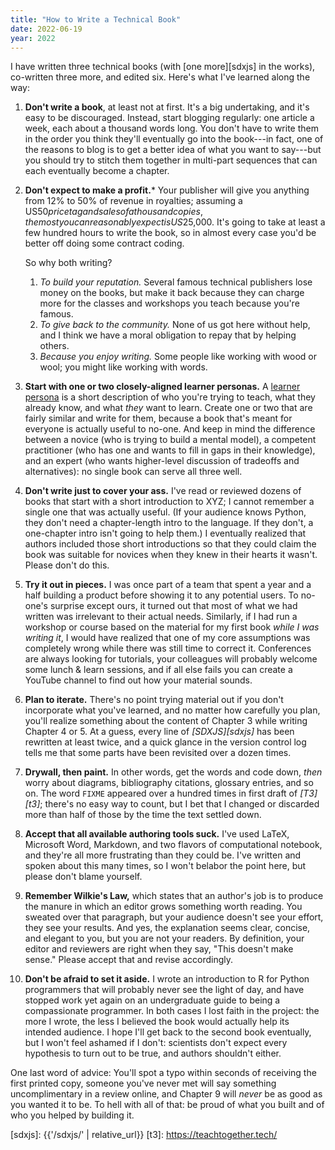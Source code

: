 ```yaml
---
title: "How to Write a Technical Book"
date: 2022-06-19
year: 2022
---
```


I have written three technical books
(with [one more][sdxjs] in the works),
co-written three more,
and edited six.
Here's what I've learned along the way:

1.  **Don't write a book**, at least not at first.
    It's a big undertaking, and it's easy to be discouraged.
    Instead,
    start blogging regularly:
    one article a week, each about a thousand words long.
    You don't have to write them in the order you think they'll eventually go into the book---in
    fact, one of the reasons to blog is to get a better idea of what you want to say---but
    you should try to stitch them together in multi-part sequences
    that can each eventually become a chapter.

2.  **Don't expect to make a profit.***
    Your publisher will give you anything from 12% to 50% of revenue in royalties;
    assuming a US$50 price tag and sales of a thousand copies,
    the most you can reasonably expect is US$25,000.
    It's going to take at least a few hundred hours to write the book,
    so in almost every case you'd be better off doing some contract coding.

    So why both writing?
    1.  *To build your reputation.*
        Several famous technical publishers lose money on the books,
        but make it back because they can charge more for the classes and workshops you teach
        because you're famous.
    2.  *To give back to the community.*
        None of us got here without help,
        and I think we have a moral obligation to repay that by helping others.
    3.  *Because you enjoy writing.*
        Some people like working with wood or wool;
        you might like working with words.

3.  **Start with one or two closely-aligned learner personas.**
    A [learner persona](https://teachtogether.tech/en/index.html#s:process-personas)
    is a short description of who you're trying to teach,
    what they already know,
    and what *they* want to learn.
    Create one or two that are fairly similar and write for them,
    because a book that's meant for everyone is actually useful to no-one.
    And keep in mind the difference between a novice (who is trying to build a mental model),
    a competent practitioner (who has one and wants to fill in gaps in their knowledge),
    and an expert (who wants higher-level discussion of tradeoffs and alternatives):
    no single book can serve all three well.

4.  **Don't write just to cover your ass.**
    I've read or reviewed dozens of books that start with a short introduction to XYZ;
    I cannot remember a single one that was actually useful.
    (If your audience knows Python, they don't need a chapter-length intro to the language.
    If they don't, a one-chapter intro isn't going to help them.)
    I eventually realized that authors included those short introductions
    so that they could claim the book was suitable for novices
    when they knew in their hearts it wasn't.
    Please don't do this.

5.  **Try it out in pieces.**
    I was once part of a team that spent a year and a half building a product
    before showing it to any potential users.
    To no-one's surprise except ours,
    it turned out that most of what we had written was irrelevant to their actual needs.
    Similarly,
    if I had run a workshop or course based on the material for my first book
    *while I was writing it*,
    I would have realized that one of my core assumptions was completely wrong
    while there was still time to correct it.
    Conferences are always looking for tutorials,
    your colleagues will probably welcome some lunch & learn sessions,
    and if all else fails you can create a YouTube channel
    to find out how your material sounds.

6.  **Plan to iterate.**
    There's no point trying material out if you don't incorporate what you've learned,
    and no matter how carefully you plan,
    you'll realize something about the content of Chapter 3 while writing Chapter 4 or 5.
    At a guess,
    every line of *[SDXJS][sdxjs]* has been rewritten at least twice,
    and a quick glance in the version control log tells me that
    some parts have been revisited over a dozen times.

7.  **Drywall, then paint.**
    In other words, get the words and code down,
    *then* worry about diagrams, bibliography citations, glossary entries, and so on.
    The word `FIXME` appeared over a hundred times in first draft of *[T3][t3]*;
    there's no easy way to count,
    but I bet that I changed or discarded more than half of those
    by the time the text settled down.

8.  **Accept that all available authoring tools suck.**
    I've used LaTeX, Microsoft Word, Markdown, and two flavors of computational notebook,
    and they're all more frustrating than they could be.
    I've written and spoken about this many times,
    so I won't belabor the point here,
    but please don't blame yourself.

9.  **Remember Wilkie's Law,**
    which states that an author's job is to produce the manure
    in which an editor grows something worth reading.
    You sweated over that paragraph, but your audience doesn't see your effort, they see your results.
    And yes, the explanation seems clear, concise, and elegant to you,
    but you are not your readers.
    By definition,
    your editor and reviewers are right when they say, "This doesn't make sense."
    Please accept that and revise accordingly.

10. **Don't be afraid to set it aside.**
    I wrote an introduction to R for Python programmers that will probably never see the light of day,
    and have stopped work yet again on an undergraduate guide to being a compassionate programmer.
    In both cases I lost faith in the project:
    the more I wrote,
    the less I believed the book would actually help its intended audience.
    I hope I'll get back to the second book eventually,
    but I won't feel ashamed if I don't:
    scientists don't expect every hypothesis to turn out to be true,
    and authors shouldn't either.

One last word of advice:
You'll spot a typo within seconds of receiving the first printed copy,
someone you've never met will say something uncomplimentary in a review online,
and Chapter 9 will *never* be as good as you wanted it to be.
To hell with all of that:
be proud of what you built and of who you helped by building it.

[sdxjs]: {{'/sdxjs/' | relative_url}}
[t3]: https://teachtogether.tech/
